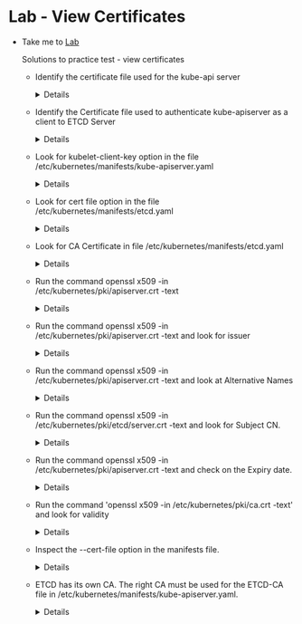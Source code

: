 # Lab - View Certificates

- Take me to [Lab](https://kodekloud.com/topic/labs-view-certificates/)


  Solutions to practice test - view certificates
  - Identify the certificate file used for the kube-api server

    <details>

    ```
    $ cat /etc/kubernetes/manifest/kube-apiserver.yaml

    Answer: /etc/kubernetes/pki/apiserver.crt
    ```
    </details>

  - Identify the Certificate file used to authenticate kube-apiserver as a client to ETCD Server

    <details>
    ```
    $ cat /etc/kubernetes/manifest/kube-apiserver.yaml
    Answer: /etc/kubernetes/pki/apiserver-etcd-client.crt
    ```
    </details>

  - Look for kubelet-client-key option in the file /etc/kubernetes/manifests/kube-apiserver.yaml

    <details>
    ```
    Answer: /etc/kubernetes/pki/apiserver-kubelet-client.key
    ```
    </details>

  - Look for cert file option in the file /etc/kubernetes/manifests/etcd.yaml

    <details>
    ```
    Answer: /etc/kubernetes/pki/etcd/server.crt
    ```
    </details>

  - Look for CA Certificate in file /etc/kubernetes/manifests/etcd.yaml

    <details>
    ```
    Answer: /etc/kubernetes/pki/etcd/ca.crt
    ```
    </details>

  - Run the command openssl x509 -in /etc/kubernetes/pki/apiserver.crt -text

    <details>
    ```
    $ openssl x509 -in /etc/kubernetes/pki/apiserver.crt -text
    ```
    </details>

  - Run the command openssl x509 -in /etc/kubernetes/pki/apiserver.crt -text and look for issuer

    <details>
    ```
    $ openssl x509 -in /etc/kubernetes/pki/apiserver.crt -text
    ```
    </details>

  - Run the command openssl x509 -in /etc/kubernetes/pki/apiserver.crt -text and look at Alternative Names

    <details>
    ```
    $ openssl x509 -in /etc/kubernetes/pki/apiserver.crt -text
    ```
    </details>

  - Run the command openssl x509 -in /etc/kubernetes/pki/etcd/server.crt -text and look for Subject CN.

    <details>
    ```
    $ openssl x509 -in /etc/kubernetes/pki/etcd/server.crt -text
    ```
    </details>

  - Run the command openssl x509 -in /etc/kubernetes/pki/apiserver.crt -text and check on the Expiry date.

    <details>
    ```
    $ openssl x509 -in /etc/kubernetes/pki/apiserver.crt -text
    ```
    </details>

  - Run the command 'openssl x509 -in /etc/kubernetes/pki/ca.crt -text' and look for validity

    <details>
    ```
    $ openssl x509 -in /etc/kubernetes/pki/ca.crt -text
    ```
    </details>

  - Inspect the --cert-file option in the manifests file.

    <details>
    ```
    $ vi /etc/kubernetes/manifests/etcd.yaml
    ```
    </details>

  - ETCD has its own CA. The right CA must be used for the ETCD-CA file in /etc/kubernetes/manifests/kube-apiserver.yaml.

    <details>
    ```
    View answer at /var/answers/kube-apiserver.yaml
    ```
    </details>
